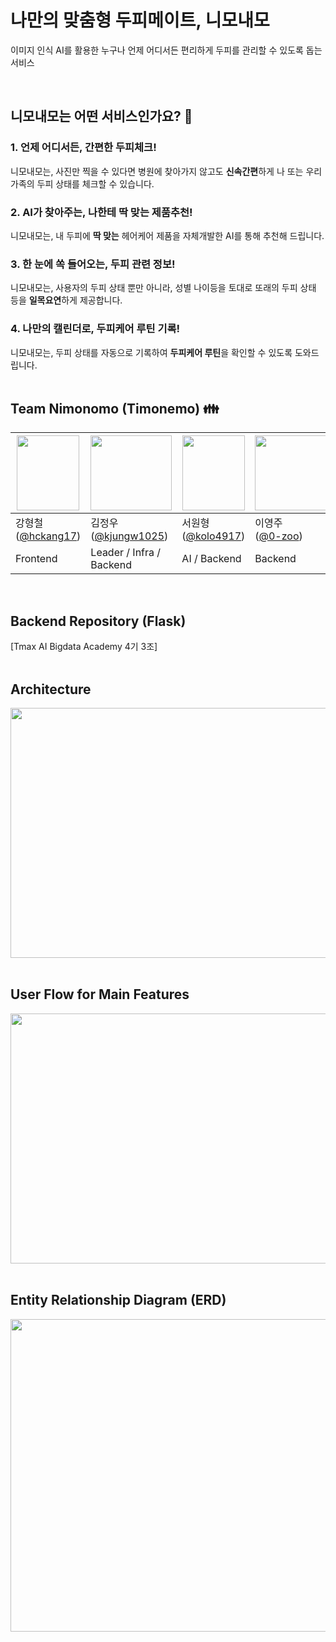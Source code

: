 # 나만의 맞춤형 두피메이트, 니모내모

이미지 인식 AI를 활용한 누구나 언제 어디서든 편리하게 두피를 관리할 수 있도록 돕는 서비스

</br>

## 니모내모는 어떤 서비스인가요? 🤷
<h3>1. 언제 어디서든, 간편한 두피체크!</h3>
니모내모는, 사진만 찍을 수 있다면 병원에 찾아가지 않고도 <b>신속간편</b>하게
나 또는 우리 가족의 두피 상태를 체크할 수 있습니다.</br>

<h3>2. AI가 찾아주는, 나한테 딱 맞는 제품추천!</h3>
니모내모는, 내 두피에 <b>딱 맞는</b> 헤어케어 제품을 자체개발한 AI를 통해 추천해 드립니다.</br>

<h3>3. 한 눈에 쏙 들어오는, 두피 관련 정보!</h3>
니모내모는, 사용자의 두피 상태 뿐만 아니라, 성별 나이등을 토대로
또래의 두피 상태 등을 <b>일목요연</b>하게 제공합니다.</br>

<h3>4. 나만의 캘린더로, 두피케어 루틴 기록!</h3>
니모내모는, 두피 상태를 자동으로 기록하여
<b>두피케어 루틴</b>을 확인할 수 있도록 도와드립니다.</br></br>

## Team Nimonomo (Timonemo) 👪
|<img src="https://github.com/TABA-4th/taba-frontend/assets/120318020/2dcc3ed2-6375-4a21-8f1a-daf32ba34cad" width="100px" height="120px">|<img src="https://github.com/TABA-4th/taba-frontend/assets/120318020/e6385cbd-6363-4e33-95a8-008efc54a469" width="130px" height="120px">|<img src="https://github.com/TABA-4th/taba-frontend/assets/120318020/ff4aafb8-e1df-428e-be7e-1d2b1f976a54" width="100px" height="120px">|<img src="https://github.com/TABA-4th/taba-frontend/assets/120318020/ee3e359b-819e-4b1e-8620-b21a547db561" width="120px" height="120px">|<img src="https://github.com/TABA-4th/taba-frontend/assets/120318020/e6a1292d-8898-4e3f-8f17-bc7b36a3953e" width="120px" height="120px">|<img src="https://github.com/TABA-4th/taba-frontend/assets/120318020/8fc41238-82ce-48f2-8a19-0d3e4feff9db" width="100px" height="120px">|
|---|---|---|---|---|---|
|강형철<br>([@hckang17](https://github.com/hckang17))|김정우<br>([@kjungw1025](https://github.com/kjungw1025))|서원형<br>([@kolo4917](https://github.com/kolo4917))|이영주<br>([@0-zoo](https://github.com/0-zoo))|장시우<br>([@siwooJang](https://github.com/siwooJang))|천은유<br>([@ChunEunyu](https://github.com/ChunEunyu))
|Frontend|Leader / Infra / Backend|AI / Backend|Backend|Frontend|Frontend|
</br>

## Backend Repository (Flask)
[Tmax AI Bigdata Academy 4기 3조]
</br></br>

## Architecture
<img src="https://github.com/TABA-4th/taba-backend-springboot/assets/120318020/cd675558-8595-4882-a5f9-a168c14cb0b1" width="800" height="400"></img>
</br></br>

## User Flow for Main Features
<img src="https://github.com/TABA-4th/taba-backend-springboot/assets/120318020/bb5ffc14-cbc9-4f34-a358-e2b62359e08a" width="800" height="400"></img>
</br></br>

## Entity Relationship Diagram (ERD)
<img src="https://github.com/TABA-4th/taba-backend-springboot/assets/120318020/22026730-7699-4440-a5c5-9cd8611039e7" width="600" height="500"></img>
</br></br>
